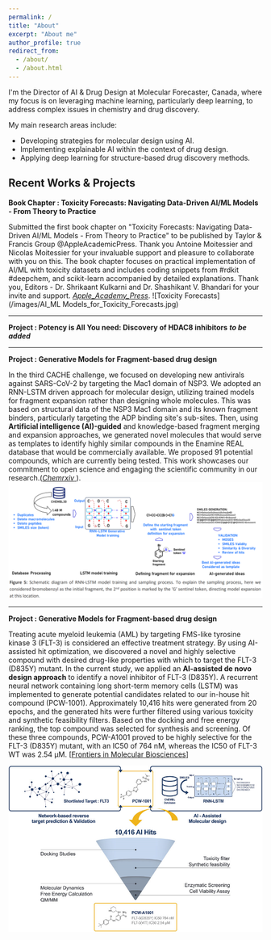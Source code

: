 ```yaml
---
permalink: /
title: "About"
excerpt: "About me"
author_profile: true
redirect_from: 
  - /about/
  - /about.html
---
```


I'm the Director of AI & Drug Design at Molecular Forecaster, Canada, where my focus is on leveraging machine learning, particularly deep learning, to address complex issues in chemistry and drug discovery. 

My main research areas include:
- Developing strategies for molecular design using AI.
- Implementing explainable AI within the context of drug design.
- Applying deep learning for structure-based drug discovery methods.

## Recent Works & Projects
**Book Chapter : Toxicity Forecasts: Navigating Data-Driven AI/ML Models - From Theory to Practice**

Submitted the first book chapter on "Toxicity Forecasts: Navigating Data-Driven AI/ML Models - From Theory to Practice" to be published by Taylor & Francis Group @AppleAcademicPress. Thank you Antoine Moitessier and Nicolas Moitessier for your invaluable support and pleasure to collaborate with you on this. The book chapter focuses on practical implementation of AI/ML with toxicity datasets and includes coding snippets from #rdkit #deepchem, and scikit-learn accompanied by detailed explanations. Thank you, Editors - Dr. Shrikaant Kulkarni and Dr. Shashikant V. Bhandari for your invite and support. [_Apple_Academy_Press_]([https://pubs.acs.org/doi/10.1021/acs.chemrestox.9b00259](https://www.appleacademicpress.com/artificial-intelligence-for-chemical-sciences-concepts-models-and-applications-/9781774918326)).
![Toxicity Forecasts](/images/AI_ML Models_for_Toxicity_Forecasts.jpg)

----------------------------------------------------------------------------------------------------------------------------------------------------------
**Project : Potency is All You need: Discovery of HDAC8 inhibitors**
**_to be added_**

----------------------------------------------------------------------------------------------------------------------------------------------------------
**Project : Generative Models for Fragment-based drug design**

In the third CACHE challenge, we focused on developing new antivirals against SARS-CoV-2 by targeting the Mac1 domain of NSP3. We adopted an RNN-LSTM driven approach for molecular design, utilizing trained models for fragment expansion rather than designing whole molecules. This was based on structural data of the NSP3 Mac1 domain and its known fragment binders, particularly targeting the ADP binding site's sub-sites. Then, using **Artificial intelligence (AI)-guided** and knowledge-based fragment merging and expansion approaches, we generated novel molecules that would serve as templates to identify highly similar compounds in the Enamine REAL database that would be commercially available. We proposed 91 potential compounds, which are currently being tested. This work showcases our commitment to open science and engaging the scientific community in our research.([_Chemrxiv_ ]([https://jcheminf.biomedcentral.com/articles/10.1186/s13321-020-00430-x](https://chemrxiv.org/engage/chemrxiv/article-details/65c6e60b66c1381729521e8f))). 
![Overview to AI-driven molecular_design](/images/LSTM_Fragment_based_drug_design.png)

----------------------------------------------------------------------------------------------------------------------------------------------------------
**Project : Generative Models for Fragment-based drug design**

Treating acute myeloid leukemia (AML) by targeting FMS-like tyrosine kinase 3 (FLT-3) is considered an effective treatment strategy. By using AI-assisted hit optimization, we discovered a novel and highly selective compound with desired drug-like properties with which to target the FLT-3 (D835Y) mutant. In the current study, we applied an **AI-assisted de novo design approach** to identify a novel inhibitor of FLT-3 (D835Y). A recurrent neural network containing long short-term memory cells (LSTM) was implemented to generate potential candidates related to our in-house hit compound (PCW-1001). Approximately 10,416 hits were generated from 20 epochs, and the generated hits were further filtered using various toxicity and synthetic feasibility filters. Based on the docking and free energy ranking, the top compound was selected for synthesis and screening. Of these three compounds, PCW-A1001 proved to be highly selective for the FLT-3 (D835Y) mutant, with an IC50 of 764 nM, whereas the IC50 of FLT-3 WT was 2.54 μM. [[Frontiers in Molecular Biosciences]([https://doi.org/10.26434/chemrxiv.12339368.v1](https://www.frontiersin.org/articles/10.3389/fmolb.2022.1072028/full))] 

![PCW001](/images/AI_Driven_Molecular_Design_Workflow.png)
